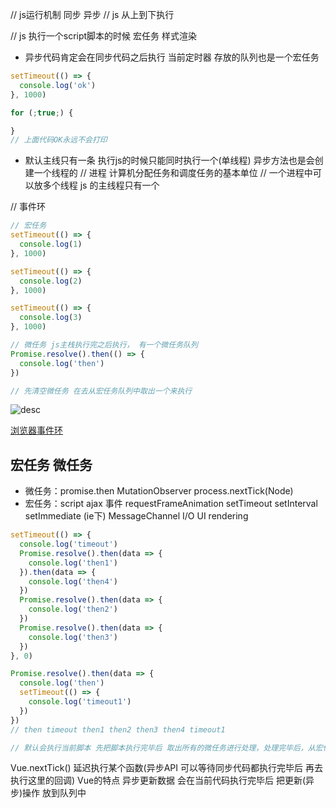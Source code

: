 // js运行机制 同步 异步
// js 从上到下执行

// js 执行一个script脚本的时候 宏任务 样式渲染
- 异步代码肯定会在同步代码之后执行 当前定时器 存放的队列也是一个宏任务
```javascript
setTimeout(() => {
  console.log('ok')
}, 1000)

for (;true;) {

}
// 上面代码OK永远不会打印
```

- 默认主线只有一条 执行js的时候只能同时执行一个(单线程) 异步方法也是会创建一个线程的
// 进程 计算机分配任务和调度任务的基本单位
// 一个进程中可以放多个线程 js 的主线程只有一个

// 事件环
```javascript
// 宏任务
setTimeout(() => {
  console.log(1)
}, 1000)

setTimeout(() => {
  console.log(2)
}, 1000)

setTimeout(() => {
  console.log(3)
}, 1000)

// 微任务 js主栈执行完之后执行， 有一个微任务队列
Promise.resolve().then(() => {
  console.log('then')
})

// 先清空微任务 在去从宏任务队列中取出一个来执行
```
![desc](/eventloop.jpg)

[浏览器事件环](https://jakearchibald.com/2015/tasks-microtasks-queues-and-schedules/)

## 宏任务 微任务
- 微任务：promise.then MutationObserver process.nextTick(Node)
- 宏任务：script ajax 事件 requestFrameAnimation setTimeout setInterval setImmediate (ie下) MessageChannel I/O  UI rendering

```javascript
setTimeout(() => {
  console.log('timeout')
  Promise.resolve().then(data => {
    console.log('then1')
  }).then(data => {
    console.log('then4')
  })
  Promise.resolve().then(data => {
    console.log('then2')
  })
  Promise.resolve().then(data => {
    console.log('then3')
  })
}, 0)

Promise.resolve().then(data => {
  console.log('then')
  setTimeout(() => {
    console.log('timeout1')
  })
})
// then timeout then1 then2 then3 then4 timeout1

// 默认会执行当前脚本 先把脚本执行完毕后 取出所有的微任务进行处理，处理完毕后，从宏任务获取第一个任务执行，第一个宏任务执行完毕，会再次清空微任务，再一次去取宏任务
```

Vue.nextTick() 延迟执行某个函数(异步API 可以等待同步代码都执行完毕后 再去执行这里的回调)
Vue的特点 异步更新数据 会在当前代码执行完毕后 把更新(异步)操作 放到队列中